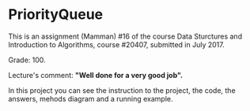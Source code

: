 # PriorityQueue
This is an assignment (Mamman) #16 of the course Data Sturctures and Introduction to Algorithms, course #20407, submitted in July 2017.

Grade: 100.

Lecture's comment: **"Well done for a very good job".**



In this project you can see the instruction to the project, the code, the answers, mehods diagram and a running example.
